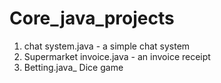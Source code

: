 # Core_java_projects
1. chat system.java - a simple chat system
2. Supermarket invoice.java - an invoice receipt
3. Betting.java_ Dice game
